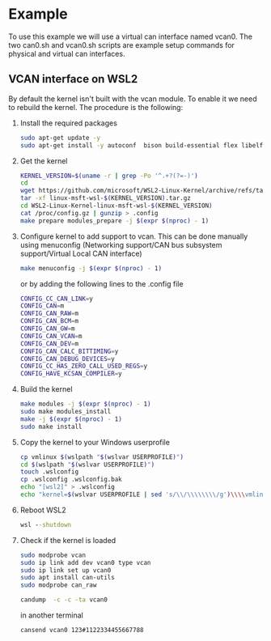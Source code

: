 # Example

To use this example we will use a virtual can interface named vcan0.
The two can0.sh and vcan0.sh scripts are example setup commands for physical and virtual can interfaces.

## VCAN interface on WSL2

By default the kernel isn't built with the vcan module. To enable it we need to rebuild the kernel. The procedure is the following:

1. Install the required packages

    ```bash
    sudo apt-get update -y
    sudo apt-get install -y autoconf  bison build-essential flex libelf-dev libncurses-dev libssl-dev libtool libudev-dev dwarves wslu
    ```

2. Get the kernel

    ```bash
    KERNEL_VERSION=$(uname -r | grep -Po '^.+?(?=-)')
    cd
    wget https://github.com/microsoft/WSL2-Linux-Kernel/archive/refs/tags/linux-msft-wsl-$(KERNEL_VERSION).tar.gz
    tar -xf linux-msft-wsl-$(KERNEL_VERSION).tar.gz
    cd WSL2-Linux-Kernel-linux-msft-wsl-$(KERNEL_VERSION)
    cat /proc/config.gz | gunzip > .config
    make prepare modules_prepare -j $(expr $(nproc) - 1)
    ```

3. Configure kernel to add support to vcan. This can be done manually using menuconfig (Networking support/CAN bus subsystem support/Virtual Local CAN interface)

    ```bash
    make menuconfig -j $(expr $(nproc) - 1)
    ```
    or by adding the following lines to the .config file

    ```bash
    CONFIG_CC_CAN_LINK=y
    CONFIG_CAN=m
    CONFIG_CAN_RAW=m
    CONFIG_CAN_BCM=m
    CONFIG_CAN_GW=m
    CONFIG_CAN_VCAN=m
    CONFIG_CAN_DEV=m
    CONFIG_CAN_CALC_BITTIMING=y
    CONFIG_CAN_DEBUG_DEVICES=y
    CONFIG_CC_HAS_ZERO_CALL_USED_REGS=y
    CONFIG_HAVE_KCSAN_COMPILER=y
    ```

4. Build the kernel

    ```bash
    make modules -j $(expr $(nproc) - 1)
    sudo make modules_install
    make -j $(expr $(nproc) - 1)
    sudo make install
    ```

5. Copy the kernel to your Windows userprofile

    ```bash
    cp vmlinux $(wslpath "$(wslvar USERPROFILE)")
    cd $(wslpath "$(wslvar USERPROFILE)")
    touch .wslconfig
    cp .wslconfig .wslconfig.bak
    echo "[wsl2]" > .wslconfig
    echo "kernel=$(wslvar USERPROFILE | sed 's/\\/\\\\\\\\/g')\\\\vmlinux" >> .wslconfig
    ```
6. Reboot WSL2

    ```cmd
    wsl --shutdown
    ```

7. Check if the kernel is loaded

    ```bash
    sudo modprobe vcan
    sudo ip link add dev vcan0 type vcan
    sudo ip link set up vcan0
    sudo apt install can-utils
    sudo modprobe can_raw

    candump  -c -c -ta vcan0
    ```

    in another terminal

    ```bash
    cansend vcan0 123#1122334455667788
    ```